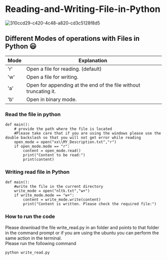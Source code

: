 # Reading-and-Writing-File-in-Python  
![310ccd29-c420-4c48-a820-cd3c5128f8d5](https://user-images.githubusercontent.com/3431730/77870067-0daaa180-725e-11ea-8bb0-25d032d704ab.jpeg)

## Different Modes of operations with Files in Python :smiley:
| Mode  | Explanation|
| ------------- | ------------- |
|'r'  | Open a file for reading. (default) |
| 'w'  | Open a file for writing.  |
|  'a'   |     Open for appending at the end of the file without truncating it.     |   
|'b'|  Open in binary mode.  |

### Read the file in python
```
def main():
    # provide the path where the file is located
    #Please take care that if you are using the windows please use the double backslash so that you will not get error while reading
    open_mode = open("xx\\MY_Description.txt","r")
    if open_mode.mode == "r":
        content = open_mode.read()
        print("Content to be read:")
        print(content)
```  
### Writing read file in Python

```
def main():
    #write the file in the current directory
    write_mode = open("nltk.txt","w+")
    if write_mode.mode == "w+":
        content = write_mode.write(content)
        print("Content is written. Please check the required file:")
  ```
  ### How to run the code
  Please download the file write_read.py in an folder and points to that folder in the command prompt or if you are using the ubuntu you can perform the same action in the terminal.  
  Please run the following command
  ```
  python write_read.py
  ```
  
  
  
